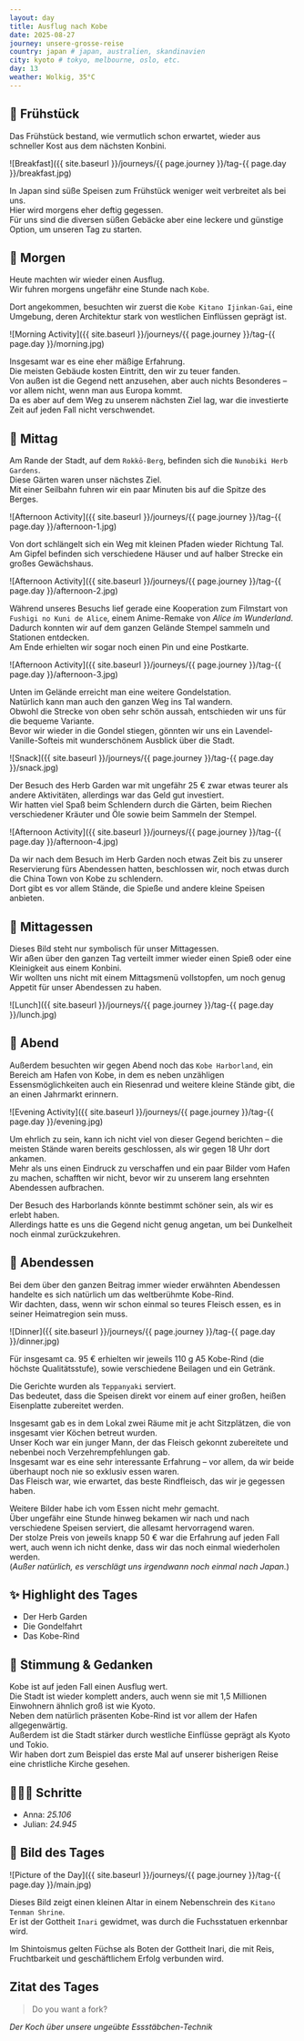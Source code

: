 ```yaml
---
layout: day
title: Ausflug nach Kobe
date: 2025-08-27
journey: unsere-grosse-reise
country: japan # japan, australien, skandinavien
city: kyoto # tokyo, melbourne, oslo, etc.
day: 13
weather: Wolkig, 35°C
---
```


## 🥐 Frühstück

Das Frühstück bestand, wie vermutlich schon erwartet, wieder aus schneller Kost aus dem nächsten Konbini.  

![Breakfast]({{ site.baseurl }}/journeys/{{ page.journey }}/tag-{{ page.day }}/breakfast.jpg)

In Japan sind süße Speisen zum Frühstück weniger weit verbreitet als bei uns.  
Hier wird morgens eher deftig gegessen.  
Für uns sind die diversen süßen Gebäcke aber eine leckere und günstige Option, um unseren Tag zu starten.  

## 🌅 Morgen

Heute machten wir wieder einen Ausflug.  
Wir fuhren morgens ungefähr eine Stunde nach `Kobe`.  

Dort angekommen, besuchten wir zuerst die `Kobe Kitano Ijinkan-Gai`, eine Umgebung, deren Architektur stark von westlichen Einflüssen geprägt ist.  

![Morning Activity]({{ site.baseurl }}/journeys/{{ page.journey }}/tag-{{ page.day }}/morning.jpg)

Insgesamt war es eine eher mäßige Erfahrung.  
Die meisten Gebäude kosten Eintritt, den wir zu teuer fanden.  
Von außen ist die Gegend nett anzusehen, aber auch nichts Besonderes – vor allem nicht, wenn man aus Europa kommt.  
Da es aber auf dem Weg zu unserem nächsten Ziel lag, war die investierte Zeit auf jeden Fall nicht verschwendet.  

## 🌇 Mittag

Am Rande der Stadt, auf dem `Rokkō-Berg`, befinden sich die `Nunobiki Herb Gardens`.  
Diese Gärten waren unser nächstes Ziel.  
Mit einer Seilbahn fuhren wir ein paar Minuten bis auf die Spitze des Berges.  

![Afternoon Activity]({{ site.baseurl }}/journeys/{{ page.journey }}/tag-{{ page.day }}/afternoon-1.jpg)

Von dort schlängelt sich ein Weg mit kleinen Pfaden wieder Richtung Tal.  
Am Gipfel befinden sich verschiedene Häuser und auf halber Strecke ein großes Gewächshaus.  

![Afternoon Activity]({{ site.baseurl }}/journeys/{{ page.journey }}/tag-{{ page.day }}/afternoon-2.jpg)

Während unseres Besuchs lief gerade eine Kooperation zum Filmstart von `Fushigi no Kuni de Alice`, einem Anime-Remake von _Alice im Wunderland_.  
Dadurch konnten wir auf dem ganzen Gelände Stempel sammeln und Stationen entdecken.  
Am Ende erhielten wir sogar noch einen Pin und eine Postkarte.  

![Afternoon Activity]({{ site.baseurl }}/journeys/{{ page.journey }}/tag-{{ page.day }}/afternoon-3.jpg)

Unten im Gelände erreicht man eine weitere Gondelstation.  
Natürlich kann man auch den ganzen Weg ins Tal wandern.  
Obwohl die Strecke von oben sehr schön aussah, entschieden wir uns für die bequeme Variante.  
Bevor wir wieder in die Gondel stiegen, gönnten wir uns ein Lavendel-Vanille-Softeis mit wunderschönem Ausblick über die Stadt.  

![Snack]({{ site.baseurl }}/journeys/{{ page.journey }}/tag-{{ page.day }}/snack.jpg)

Der Besuch des Herb Garden war mit ungefähr 25 € zwar etwas teurer als andere Aktivitäten, allerdings war das Geld gut investiert.  
Wir hatten viel Spaß beim Schlendern durch die Gärten, beim Riechen verschiedener Kräuter und Öle sowie beim Sammeln der Stempel.  

![Afternoon Activity]({{ site.baseurl }}/journeys/{{ page.journey }}/tag-{{ page.day }}/afternoon-4.jpg)

Da wir nach dem Besuch im Herb Garden noch etwas Zeit bis zu unserer Reservierung fürs Abendessen hatten, beschlossen wir, noch etwas durch die China Town von Kobe zu schlendern.  
Dort gibt es vor allem Stände, die Spieße und andere kleine Speisen anbieten.  

## 🍣 Mittagessen

Dieses Bild steht nur symbolisch für unser Mittagessen.  
Wir aßen über den ganzen Tag verteilt immer wieder einen Spieß oder eine Kleinigkeit aus einem Konbini.  
Wir wollten uns nicht mit einem Mittagsmenü vollstopfen, um noch genug Appetit für unser Abendessen zu haben.  

![Lunch]({{ site.baseurl }}/journeys/{{ page.journey }}/tag-{{ page.day }}/lunch.jpg)

## 🌙 Abend

Außerdem besuchten wir gegen Abend noch das `Kobe Harborland`, ein Bereich am Hafen von Kobe, in dem es neben unzähligen Essensmöglichkeiten auch ein Riesenrad und weitere kleine Stände gibt, die an einen Jahrmarkt erinnern.  

![Evening Activity]({{ site.baseurl }}/journeys/{{ page.journey }}/tag-{{ page.day }}/evening.jpg)

Um ehrlich zu sein, kann ich nicht viel von dieser Gegend berichten – die meisten Stände waren bereits geschlossen, als wir gegen 18 Uhr dort ankamen.  
Mehr als uns einen Eindruck zu verschaffen und ein paar Bilder vom Hafen zu machen, schafften wir nicht, bevor wir zu unserem lang ersehnten Abendessen aufbrachen.  

Der Besuch des Harborlands könnte bestimmt schöner sein, als wir es erlebt haben.  
Allerdings hatte es uns die Gegend nicht genug angetan, um bei Dunkelheit noch einmal zurückzukehren.  

## 🍜 Abendessen

Bei dem über den ganzen Beitrag immer wieder erwähnten Abendessen handelte es sich natürlich um das weltberühmte Kobe-Rind.  
Wir dachten, dass, wenn wir schon einmal so teures Fleisch essen, es in seiner Heimatregion sein muss.  

![Dinner]({{ site.baseurl }}/journeys/{{ page.journey }}/tag-{{ page.day }}/dinner.jpg)

Für insgesamt ca. 95 € erhielten wir jeweils 110 g A5 Kobe-Rind (die höchste Qualitätsstufe), sowie verschiedene Beilagen und ein Getränk.  

Die Gerichte wurden als `Teppanyaki` serviert.  
Das bedeutet, dass die Speisen direkt vor einem auf einer großen, heißen Eisenplatte zubereitet werden.  

Insgesamt gab es in dem Lokal zwei Räume mit je acht Sitzplätzen, die von insgesamt vier Köchen betreut wurden.  
Unser Koch war ein junger Mann, der das Fleisch gekonnt zubereitete und nebenbei noch Verzehrempfehlungen gab.  
Insgesamt war es eine sehr interessante Erfahrung – vor allem, da wir beide überhaupt noch nie so exklusiv essen waren.  
Das Fleisch war, wie erwartet, das beste Rindfleisch, das wir je gegessen haben.  

Weitere Bilder habe ich vom Essen nicht mehr gemacht.  
Über ungefähr eine Stunde hinweg bekamen wir nach und nach verschiedene Speisen serviert, die allesamt hervorragend waren.  
Der stolze Preis von jeweils knapp 50 € war die Erfahrung auf jeden Fall wert, auch wenn ich nicht denke, dass wir das noch einmal wiederholen werden.  
(_Außer natürlich, es verschlägt uns irgendwann noch einmal nach Japan._)  

## ✨ Highlight des Tages

- Der Herb Garden  
- Die Gondelfahrt  
- Das Kobe-Rind  

## 💭 Stimmung & Gedanken

Kobe ist auf jeden Fall einen Ausflug wert.  
Die Stadt ist wieder komplett anders, auch wenn sie mit 1,5 Millionen Einwohnern ähnlich groß ist wie Kyoto.  
Neben dem natürlich präsenten Kobe-Rind ist vor allem der Hafen allgegenwärtig.  
Außerdem ist die Stadt stärker durch westliche Einflüsse geprägt als Kyoto und Tokio.  
Wir haben dort zum Beispiel das erste Mal auf unserer bisherigen Reise eine christliche Kirche gesehen.  

## 🏃🏽‍♀️ Schritte

- Anna: _25.106_  
- Julian: _24.945_  

## 📸 Bild des Tages

![Picture of the Day]({{ site.baseurl }}/journeys/{{ page.journey }}/tag-{{ page.day }}/main.jpg)

Dieses Bild zeigt einen kleinen Altar in einem Nebenschrein des `Kitano Tenman Shrine`.  
Er ist der Gottheit `Inari` gewidmet, was durch die Fuchsstatuen erkennbar wird.  

Im Shintoismus gelten Füchse als Boten der Gottheit Inari, die mit Reis, Fruchtbarkeit und geschäftlichem Erfolg verbunden wird.  

## Zitat des Tages

> Do you want a fork?  

_Der Koch über unsere ungeübte Essstäbchen-Technik_
